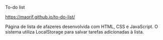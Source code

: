To-do list

https://maorif.github.io/to-do-list/

Página de lista de afazeres desenvolvida com HTML, CSS e JavaScript.
O sistema utiliza LocalStorage para salvar tarefas adicionadas à lista.
